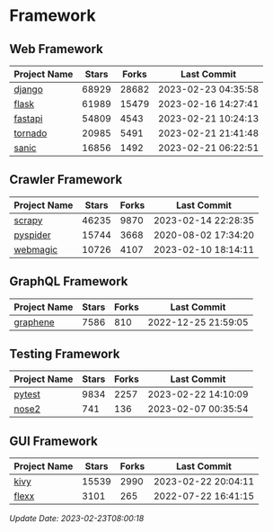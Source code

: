 # Framework

## Web Framework
| Project Name | Stars | Forks | Last Commit |
| ------------ | ----- | ----- | ----------- |
| [django](https://github.com/django/django) | 68929 | 28682 | 2023-02-23 04:35:58 |
| [flask](https://github.com/pallets/flask) | 61989 | 15479 | 2023-02-16 14:27:41 |
| [fastapi](https://github.com/tiangolo/fastapi) | 54809 | 4543 | 2023-02-21 10:24:13 |
| [tornado](https://github.com/tornadoweb/tornado) | 20985 | 5491 | 2023-02-21 21:41:48 |
| [sanic](https://github.com/sanic-org/sanic) | 16856 | 1492 | 2023-02-21 06:22:51 |

## Crawler Framework
| Project Name | Stars | Forks | Last Commit |
| ------------ | ----- | ----- | ----------- |
| [scrapy](https://github.com/scrapy/scrapy) | 46235 | 9870 | 2023-02-14 22:28:35 |
| [pyspider](https://github.com/binux/pyspider) | 15744 | 3668 | 2020-08-02 17:34:20 |
| [webmagic](https://github.com/code4craft/webmagic) | 10726 | 4107 | 2023-02-10 18:14:11 |

## GraphQL Framework
| Project Name | Stars | Forks | Last Commit |
| ------------ | ----- | ----- | ----------- |
| [graphene](https://github.com/graphql-python/graphene) | 7586 | 810 | 2022-12-25 21:59:05 |

## Testing Framework
| Project Name | Stars | Forks | Last Commit |
| ------------ | ----- | ----- | ----------- |
| [pytest](https://github.com/pytest-dev/pytest) | 9834 | 2257 | 2023-02-22 14:10:09 |
| [nose2](https://github.com/nose-devs/nose2) | 741 | 136 | 2023-02-07 00:35:54 |

## GUI Framework
| Project Name | Stars | Forks | Last Commit |
| ------------ | ----- | ----- | ----------- |
| [kivy](https://github.com/kivy/kivy) | 15539 | 2990 | 2023-02-22 20:04:11 |
| [flexx](https://github.com/flexxui/flexx) | 3101 | 265 | 2022-07-22 16:41:15 |

*Update Date: 2023-02-23T08:00:18*